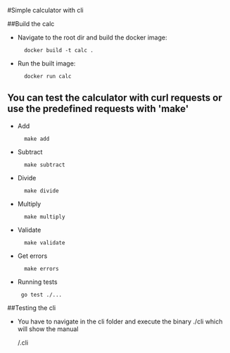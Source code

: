#Simple calculator with cli

##Build the calc

- Navigate to the root dir and build the docker image:

        docker build -t calc .


- Run the built image:

        docker run calc

## You can test the calculator with curl requests or use the predefined requests with 'make'
- Add
  
        make add
  

- Subtract
  
        make subtract

- Divide

        make divide

- Multiply

        make multiply

- Validate

        make validate

- Get errors

        make errors

- Running tests

       go test ./...

##Testing the cli
- You have to navigate in the cli folder and execute the binary ./cli which will show the manual

    /.cli